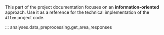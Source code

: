 This part of the project documentation focuses on
an **information-oriented** approach. Use it as a
reference for the technical implementation of the
`Allen` project code.

::: analyses.data_preprocessing.get_area_responses